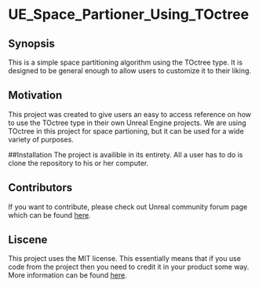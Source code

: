
# UE_Space_Partioner_Using_TOctree
## Synopsis
This is a simple space partitioning algorithm using the TOctree type. It is designed to be general enough to allow users to customize it to their liking. 

## Motivation
This project was created to give users an easy to access reference on how to use the TOctree type in their own Unreal Engine projects. We are using TOctree in this project for space partioning, but it can be used for a wide variety of purposes.

##Installation
The project is availible in its entirety. All a user has to do is clone the repository to his or her computer.

## Contributors 
If you want to contribute, please check out Unreal community forum page which can be found [here](https://forums.unrealengine.com/showthread.php?81431-Creating-a-Simple-Space-Partitioning-Algorithm-Using-TOctree&p=363951#post363951).

## Liscene
This project uses the MIT license. This essentially means that if you use code from the project then you need to credit it in your product some way. More information can be found [here](http://choosealicense.com/).